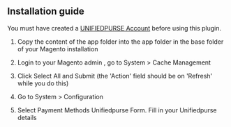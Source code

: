 ## Installation guide ##
  
You must have created a [UNIFIEDPURSE Account](https://unifiedpurse.com/) before using this plugin.

  1. Copy the content of the app folder into the app folder in the  base folder of your Magento installation
  
  2. Login to your Magento admin , go to System > Cache Management
  
  3. Click Select All and Submit  (the 'Action' field should be on 'Refresh' while you do this)
  
  4. Go to System > Configuration
  
  5. Select Payment Methods Unifiedpurse  Form. Fill in your Unifiedpurse details 